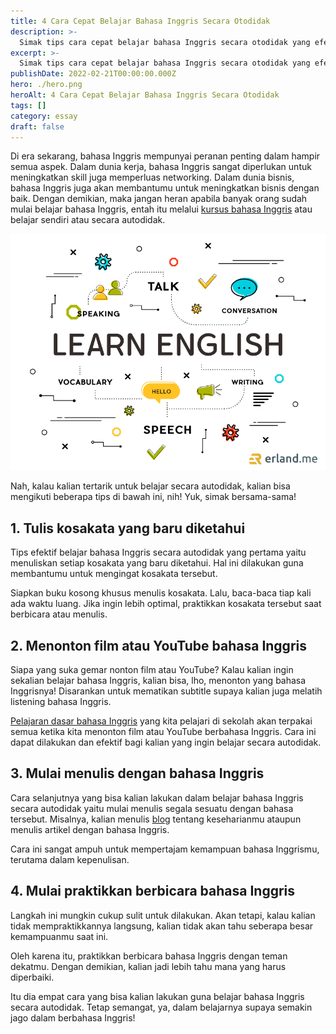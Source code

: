 ```yaml
---
title: 4 Cara Cepat Belajar Bahasa Inggris Secara Otodidak
description: >-
  Simak tips cara cepat belajar bahasa Inggris secara otodidak yang efektif untuk pemula, tingkatkan skill bahasa Inggris kalian!
excerpt: >-
  Simak tips cara cepat belajar bahasa Inggris secara otodidak yang efektif untuk pemula, tingkatkan skill bahasa Inggris kalian!
publishDate: 2022-02-21T00:00:00.000Z
hero: ./hero.png
heroAlt: 4 Cara Cepat Belajar Bahasa Inggris Secara Otodidak
tags: []
category: essay
draft: false
---
```


Di era sekarang, bahasa Inggris mempunyai peranan penting dalam hampir semua aspek. Dalam dunia kerja, bahasa Inggris sangat diperlukan untuk meningkatkan skill juga memperluas networking. Dalam dunia bisnis, bahasa Inggris juga akan membantumu untuk meningkatkan bisnis dengan baik. Dengan demikian, maka jangan heran apabila banyak orang sudah mulai belajar bahasa Inggris, entah itu melalui <a href="https://www.ef.co.id/englishfirst/adults/courses/beginner/">kursus bahasa Inggris</a> atau belajar sendiri atau secara autodidak.

![belajar bahasa inggris](./images/belajar-bahasa-inggris.png)

Nah, kalau kalian tertarik untuk belajar secara autodidak, kalian bisa mengikuti beberapa tips di bawah ini, nih! Yuk, simak bersama-sama!

## 1\. Tulis kosakata yang baru diketahui

Tips efektif belajar bahasa Inggris secara autodidak yang pertama yaitu menuliskan setiap kosakata yang baru diketahui. Hal ini dilakukan guna membantumu untuk mengingat kosakata tersebut.

Siapkan buku kosong khusus menulis kosakata. Lalu, baca-baca tiap kali ada waktu luang. Jika ingin lebih optimal, praktikkan kosakata tersebut saat berbicara atau menulis.

## 2\. Menonton film atau YouTube bahasa Inggris

Siapa yang suka gemar nonton film atau YouTube? Kalau kalian ingin sekalian belajar bahasa Inggris, kalian bisa, lho, menonton yang bahasa Inggrisnya! Disarankan untuk mematikan subtitle supaya kalian juga melatih listening bahasa Inggris.

<a href="https://www.ef.co.id/englishfirst/adults/courses/beginner/">Pelajaran dasar bahasa Inggris</a> yang kita pelajari di sekolah akan terpakai semua ketika kita menonton film atau YouTube berbahasa Inggris. Cara ini dapat dilakukan dan efektif bagi kalian yang ingin belajar secara autodidak.

## 3\. Mulai menulis dengan bahasa Inggris

Cara selanjutnya yang bisa kalian lakukan dalam belajar bahasa Inggris secara autodidak yaitu mulai menulis segala sesuatu dengan bahasa tersebut. Misalnya, kalian menulis [blog](/blog/) tentang keseharianmu ataupun menulis artikel dengan bahasa Inggris.

Cara ini sangat ampuh untuk mempertajam kemampuan bahasa Inggrismu, terutama dalam kepenulisan.

## 4\. Mulai praktikkan berbicara bahasa Inggris

Langkah ini mungkin cukup sulit untuk dilakukan. Akan tetapi, kalau kalian tidak mempraktikkannya langsung, kalian tidak akan tahu seberapa besar kemampuanmu saat ini.

Oleh karena itu, praktikkan berbicara bahasa Inggris dengan teman dekatmu. Dengan demikian, kalian jadi lebih tahu mana yang harus diperbaiki.

Itu dia empat cara yang bisa kalian lakukan guna belajar bahasa Inggris secara autodidak. Tetap semangat, ya, dalam belajarnya supaya semakin jago dalam berbahasa Inggris!
